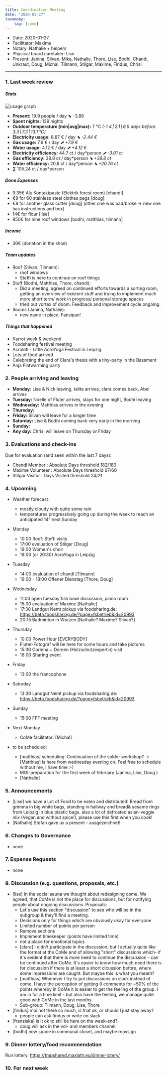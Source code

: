 ```yaml
---
title: Coordination Meeting
date: "2020-01-27"
taxonomy:
    tag: [come]
---
```


<!--
Hello facilitator/notary! Thank you for your services. Here is some advice for facilitating coordination meetings:
  - Prepare the meeting a bit beforehand (find out about evaluations, gas, electricity and water usages, waste collections, income, scheduled events). You can ask others to assist you.
  - Notify people 10 minutes before the meeting starts. (Watching the clock is not super fun, people will be grateful if you do it for them.)
  - Start at 10:00 sharp, or earlier if everyone is there. (Waiting is time-wasting, be a time-saver!)
  - If you don't want to take notes yourself ask someone else to take care of that. (This pad can easily be used to read from and write in simultaneously.)
  - Go through the ordered points in order, even if nothing has changed. (They are arranged to try and get the most relevant information to most people.)
  - Feel welcome to moderate conversation if off-topic or too detailed. (Are listeners interested? Are speakers satisfied? Can you identify a sub-group?)
  - Try to finish the meeting before 11:00. (There is always more to talk about and it's important for people to know that CoMes don't take forever.)
  - Leave the room once the meeting has ended. (This sends a clear signal to everyone else that they can also leave and get on with their day.)
  - Take care that the meeting minutes will be put to kanthaus.online. (If you don't know how to do it, ask someone to help you with it. But do it today!)
  - As soon as the minutes are online, post the link to the #Kanthaus channel on slack and empty the pad from all irrelevant things and get it ready for the next facilitator. You can copy&paste the template https://codi.kanthaus.online/come-template?edit (Only keep regular events such as CoMe, power hour, regular food pickups and such. Move the counter figures from 'last 7 days' to '7 days before that' and adjust the date to next week.)
  - Have fun!
-->
- Date: 2020-01-27
- Facilitator: Maxime
- Notary: Nathalie + helpers
- Physical board caretaker: Lise
- Present: Janina, Silvan, Mika, Nathalie, Thore, Lise, Bodhi, Chandi, Unkraut, Doug, Michal, Tilmann, Stilgar, Maxime, Findus, Chrisi

----

<!-- 0. Minute of silence -->

### 1. Last week review

##### Stats
<!-- Read counters in heating room and append to water.csv and gas.csv in https://gitlab.com/kanthaus/kanthaus-public/tree/master/resourcesUsed, update the residence record (https://gitlab.com/kanthaus/kanthaus-private/blob/master/residenceRecord.csv) otherwise the script will complain -->
<!-- press the play button on https://gitlab.com/kanthaus/kanthaus-private/pipeline_schedules and it will print to #kanthaus-residence -->
![usage graph](https://codi.kanthaus.online/uploads/upload_805df538a0ebd1415aa7b7a21ab87e8f.png)

- **Present:** 19.9 people / day ⬊  -3.86
- **Spent nights:** 139 nights
- **Outdoor temperature (min|avg|max):** 7 °C _(-1.4 | 2.1 | 6.5 days before: 3.3 | 7.3 | 13.1 °C)_
- **Electricity usage:** 8.87 € / day _⬊ -2.44 €_
- **Gas usage:** 7.9 € / day _⬈ +7.9 €_
- **Water usage:** 4.12 € / day _⬈ +4.12 €_
- **Electricity efficiency:** 44.7 ct / day*person _⬈ -3.01 ct_
- **Gas efficiency:** 39.8 ct / day*person _⬊ +39.8 ct_
- **Water efficiency:** 20.8 ct / day*person _⬊ +20.76 ct_
- **∑** 105.24 ct / day*person


##### Done Expenses
<!-- Encourage people to enter their expenditures from Kanthaus money -->
- 9.35€ Alu Kontaktpaste (Elektrik forest room) [chandi]
- €9 for 60 stainless steel clothes pegs [doug]
- €8 for another glass cutter [doug] (other one was bad/broke -> new one has instructions and box)
- 14€ for flour [lise]
- 950€ for nine roof windows [bodhi, matthias, tilmann]


##### Income
<!-- Check the shoe in K20-0 (base is 30 €) and the donation box in the free shop in K22-0-3 -->
- 30€ (donation in the shoe)


##### Team updates
<!-- Project managers from teams defined during the MCM should report about the current situation -->
- Roof (Silvan, Tilmann):
    - roof windows
    - Steffi is here to continue on roof things
- Stuff (Bodhi, Matthias, Thore, chandi):
    - Did a meeting, agreed on continued efforts towards a sorting room, getting an overview of existent stuff and trying to implement much more short term/ work in progress/ personal storage spaces
    - tried out vortex of doom. Feedback and improvement cycle ongoing.
- Rooms (Janina, Nathalie):
    - new name in place: Fansipan!


##### Things that happened
- Karrot week & weekend
- Foodsharing festival meeting
- Acrolotl - Little AcroYoga Festival in Leipzig
- Lots of food arrived
- Celebrating the end of Clara's thesis with a tiny-party in the Bassment
- Anja Flatwarming party


### 2. People arriving and leaving
- **Monday:** Lise & Nick leaving, talita arrives, clara comes back, Abel arrives
- **Tuesday:** Noelle of Fluter arrives, stays for one night, Bodhi leaving
- **Wednesday:** Matthias arrives in the evening
- **Thursday:**
- **Friday:** Silvan will leave for a longer time
- **Saturday:** Lise & Bodhi coming back very early in the morning
- **Sunday:**
- **Any day:** Chrisi will leave on Thursday or Friday

### 3. Evaluations and check-ins

Due for evaluation (and seen within the last 7 days):
- Chandi Member : Absolute Days threshold 182/180
- Maxime Volunteer : Absolute Days threshold 67/60
- Stilgar Visitor : Days Visited threshold 24/21


### 4. Upcoming <!-- https://cloud.kanthaus.online/apps/calendar/ -->
- Weather forecast <!-- https://www.accuweather.com/en/de/wurzen/04808/weather-forecast/171287 -->: 
  - mostly cloudy with quite some rain
  - temperatures progressively going up during the week to reach an anticipated 14° next Sunday

- Monday
    <!-- 17:00 Knowledge sharing session, today's topic: *undecided* -->
    - 10:00 Roof: Steffi visits
    - 17:00 evaluation of Stilgar [Doug]
    - 19:00 Women's choir 
    - 19:00 (or 20:30) AcroYoga in Leipzig
- Tuesday
    - 14:00 evaluation of chandi [Tilmann]
    - 16:00 - 18:00 Offener Dienstag  [Thore, Doug]
- Wednesday
    - 11:00 open tuesday fish bowl discussion, piano room 
    - 15:00 evaluation of Maxime [Nathalie]
    - 17:30 Landgut Nemt pickup via foodsharing.de: https://beta.foodsharing.de/?page=fsbetrieb&id=20993
    - 20:15 Badminton in Wurzen [Nathalie? Maxime? Silvan?]
- Thursday
    - 10:00 Power Hour [EVERYBODY]
    - Fluter-Fotograf will be here for some hours and take pictures
    - 15:30 Corinna + Doreen (Holzschutzexpertin) visit
    - 16:00 Sharing event
- Friday
    - 13:00 thé francophone
    <!--- 12:00 Market pickup via foodsharing.de: https://beta.foodsharing.de/?page=fsbetrieb&id=20993 -->
- Saturday
    - 13:30 Landgut Nemt pickup via foodsharing.de: https://beta.foodsharing.de/?page=fsbetrieb&id=20993
- Sunday
    - 15:00 FFF meeting
- Next Monday
    - CoMe facilitator: [Michal]

- to be scheduled:
    - [matthias] scheduling: Continuation of the solder workshop? -> [Matthias] is here from wednesday evening on. Feel free to schedule without me, I have time :-)
    - MOI-preparation for the first week of february (Janina, Lise, Doug )
    - [Nathalie] 


### 5. Announcements
- [Lise] we have a Lot of Food to be eaten and distributed! Bread from grimma in big white bags, standing in hallway and bread& sesame rings from Leipzig In blue plastic bags. also a lot of defrosted asian-veggie mix (Vegan and without spice!), please use this first when you cook!
- [Nathalie] Stefan gave us a present - ausgezeichnet!

### 6. Changes to Governance
- none

### 7. Expense Requests
- none


### 8. Discussion (e.g. questions, proposals, etc.)
- [lise] In the social sauna we thought about redesigning come. We agreed, that CoMe is not the place for discussions, but for notifying people about ongoing discussions. Proposals:
   - Let's use this section "discussion" to see who will be in the subgroup & they'll find a meeting.
   - Decisions only for things which are obviously okay for everyone
   - Limited number of points per person
   - Remove sections
   - Implement timekeeper (points have limited time)
   - not a place for emotional topics
   - [clara] I didn't participate in the discussion, but I actually quite like the format at the CoMe and of allowing "short" discussions which- if it's evident that there is more need to continue the discussion - can be continued after CoMe. It's easier to know how much need there is for discussion if there is at least a short dicussion before, where some impressions are caught. But maybe this is what you meant? 
   - [matthias] Whenever I try to put discussions on slack instead of come, I have the perception of getting 0 comments for ~50% of the points whereby in CoMe it is easier to get the feeling of the group. I am in for a time limit - but also have the feeling, we manage quite good with CoMe in the last months.
   - Sub-group: Tilmann, Doug, Lise, Thore
- [findus] moi not there so much, is that ok, or should I just stay away?
    - people can ask findus or write on slack
- [franziska] is it ok to still be here on the week-end?
    - doug will ask in the vol- and members channel
- [bodhi] new space in communal closet, and maybe reassign
    
### 9. Dinner lottery/food recommendation
Run lottery: https://tmpshared.maxlath.eu/dinner-lotery/
<!-- Results to be copied on the physical board -->

### 10. For next week


